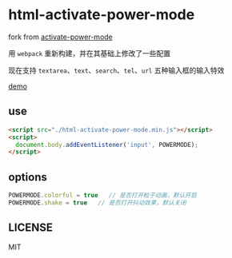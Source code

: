 # html-activate-power-mode

fork from [activate-power-mode](https://github.com/disjukr/activate-power-mode)

用 `webpack` 重新构建，并在其基础上修改了一些配置

现在支持 `textarea`、`text`、`search`、`tel`、`url` 五种输入框的输入特效

[demo](http://stsky.cn/demo/htmlActivatePowerMode/)

## use

```html
<script src="./html-activate-power-mode.min.js"></script>
<script>
  document.body.addEventListener('input', POWERMODE);
</script>
```
## options

```js
POWERMODE.colorful = true   // 是否打开粒子动画，默认开启
POWERMODE.shake = true   // 是否打开抖动效果，默认关闭
```

## LICENSE
MIT
